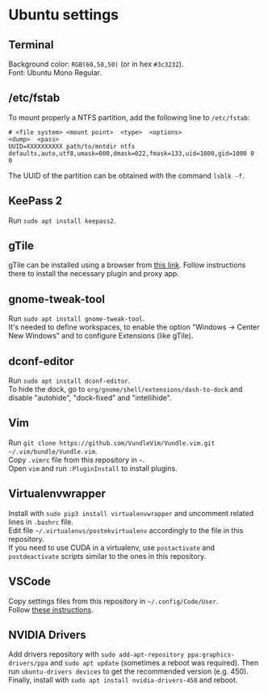 # Ubuntu settings

## Terminal
Background color: `RGB(60,50,50)` (or in hex `#3c3232`).  
Font: Ubuntu Mono Regular.

## /etc/fstab
To mount properly a NTFS partition, add the following line to `/etc/fstab`:
```
# <file system> <mount point>  <type>  <options>                                                          <dump>  <pass>
UUID=XXXXXXXXXX path/to/mntdir ntfs    defaults,auto,utf8,umask=000,dmask=022,fmask=133,uid=1000,gid=1000 0       0
```
The UUID of the partition can be obtained with the command `lsblk -f`.

## KeePass 2
Run `sudo apt install keepass2`.

## gTile
gTile can be installed using a browser from [this link](https://extensions.gnome.org/).
Follow instructions there to install the necessary plugin and proxy app.

## gnome-tweak-tool
Run `sudo apt install gnome-tweak-tool`.  
It's needed to define workspaces, to enable the option "Windows -> Center New Windows" and to configure Extensions (like gTile).

## dconf-editor
Run `sudo apt install dconf-editor`.  
To hide the dock, go to `org/gnome/shell/extensions/dash-to-dock` and disable "autohide", "dock-fixed" and "intellihide".

## Vim
Run `git clone https://github.com/VundleVim/Vundle.vim.git ~/.vim/bundle/Vundle.vim`.  
Copy `.vimrc` file from this repository in `~`.  
Open `vim` and run `:PluginInstall` to install plugins.

## Virtualenvwrapper
Install with `sudo pip3 install virtualenvwrapper` and uncomment related lines in `.bashrc` file.  
Edit file `~/.virtualenvs/postmkvirtualenv` accordingly to the file in this repository.  
If you need to use CUDA in a virtualenv, use `postactivate` and `postdeactivate` scripts similar to the ones in this repository.

## VSCode
Copy settings files from this repository in `~/.config/Code/User`.  
Follow [these instructions](https://hdd512mb.wordpress.com/2019/03/06/visual-studio-code-is-unable-to-watch-for-file-changes-in-this-large-workspace-in-linux-os/).

## NVIDIA Drivers
Add drivers repository with `sudo add-apt-repository ppa:graphics-drivers/ppa` and `sudo apt update` (sometimes a reboot was required).
Then run `ubuntu-drivers devices` to get the recommended version (e.g. 450).
Finally, install with `sudo apt install nvidia-drivers-450` and reboot.
